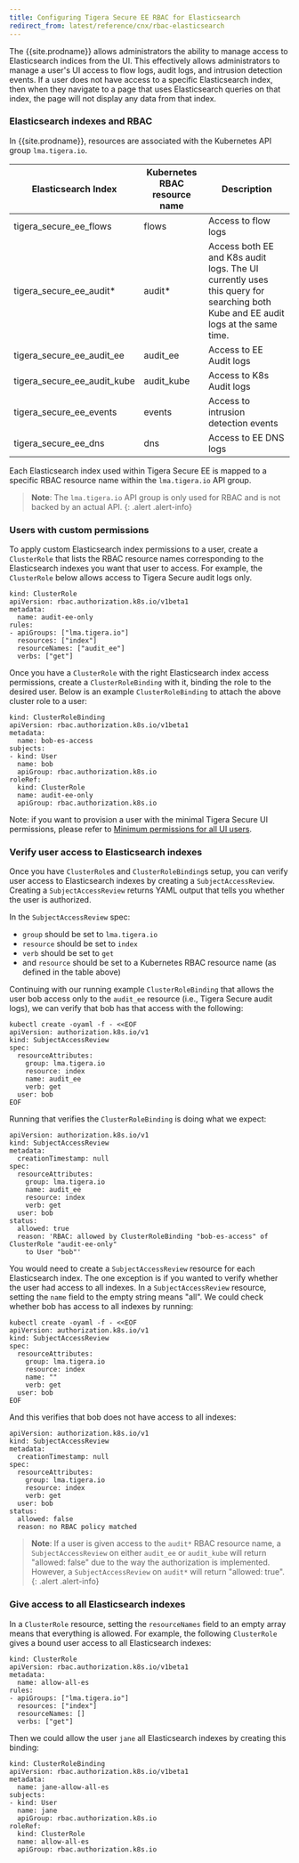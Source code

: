 ```yaml
---
title: Configuring Tigera Secure EE RBAC for Elasticsearch
redirect_from: latest/reference/cnx/rbac-elasticsearch
---
```


The {{site.prodname}} allows administrators the ability to manage access to Elasticsearch indices from the UI.
This effectively allows administrators to manage a user's UI access to flow logs, audit logs, and intrusion detection events. If a user
does not have access to a specific Elasticsearch index, then when they navigate to a page that uses Elasticsearch queries on that index,
the page will not display any data from that index.

### Elasticsearch indexes and RBAC

In {{site.prodname}}, resources are associated with the Kubernetes API group `lma.tigera.io`.

| Elasticsearch Index          | Kubernetes RBAC resource name | Description                                                                                                                     |
|------------------------------|-------------------------------|---------------------------------------------------------------------------------------------------------------------------------|
| tigera_secure_ee_flows       | flows                         | Access to flow logs                                                                                                             |
| tigera_secure_ee_audit*      | audit*                        | Access both EE and K8s audit logs. The UI currently uses this query for searching both Kube and EE audit logs at the same time. |
| tigera_secure_ee_audit_ee    | audit_ee                      | Access to EE Audit logs                                                                                                         |
| tigera_secure_ee_audit_kube  | audit_kube                    | Access to K8s Audit logs                                                                                                        |
| tigera_secure_ee_events      | events                        | Access to intrusion detection events                                                                                            |
| tigera_secure_ee_dns         | dns                           | Access to EE DNS logs                                                                                                           |

Each Elasticsearch index used within Tigera Secure EE is mapped to a specific RBAC resource name within the `lma.tigera.io` API group.

> **Note**: The `lma.tigera.io` API group is only used for RBAC and is not backed by an actual API.
{: .alert .alert-info}

### Users with custom permissions

To apply custom Elasticsearch index permissions to a user, create a `ClusterRole` that lists the RBAC resource names corresponding
to the Elasticsearch indexes you want that user to access. For example, the `ClusterRole` below allows access to Tigera Secure audit logs only.

```
kind: ClusterRole
apiVersion: rbac.authorization.k8s.io/v1beta1
metadata:
  name: audit-ee-only
rules:
- apiGroups: ["lma.tigera.io"]
  resources: ["index"]
  resourceNames: ["audit_ee"]
  verbs: ["get"]
```

Once you have a `ClusterRole` with the right Elasticsearch index access permissions, create a `ClusterRoleBinding` with it, binding
the role to the desired user. Below is an example `ClusterRoleBinding` to attach the above cluster role to a user:

```
kind: ClusterRoleBinding
apiVersion: rbac.authorization.k8s.io/v1beta1
metadata:
  name: bob-es-access
subjects:
- kind: User
  name: bob
  apiGroup: rbac.authorization.k8s.io
roleRef:
  kind: ClusterRole
  name: audit-ee-only
  apiGroup: rbac.authorization.k8s.io
```

Note: if you want to provision a user with the minimal Tigera Secure UI permissions, please refer to [Minimum permissions for all UI users](/{{page.version}}/reference/cnx/rbac-tiered-policies#minimum-permissions-for-all-ui-users).

### Verify user access to Elasticsearch indexes

Once you have `ClusterRole`s and `ClusterRoleBinding`s setup, you can verify user access to Elasticsearch indexes by creating a `SubjectAccessReview`.
Creating a `SubjectAccessReview` returns YAML output that tells you whether the user is authorized.

In the `SubjectAccessReview` spec:
- `group` should be set to `lma.tigera.io`
- `resource` should be set to `index`
- `verb` should be set to `get`
- and `resource` should be set to a Kubernetes RBAC resource name (as defined in the table above)

Continuing with our running example `ClusterRoleBinding` that allows the user bob access only to the `audit_ee` resource (i.e., Tigera Secure audit logs),
we can verify that bob has that access with the following:

```
kubectl create -oyaml -f - <<EOF
apiVersion: authorization.k8s.io/v1
kind: SubjectAccessReview
spec:
  resourceAttributes:
    group: lma.tigera.io
    resource: index
    name: audit_ee
    verb: get
  user: bob
EOF
```

Running that verifies the `ClusterRoleBinding` is doing what we expect:

```
apiVersion: authorization.k8s.io/v1
kind: SubjectAccessReview
metadata:
  creationTimestamp: null
spec:
  resourceAttributes:
    group: lma.tigera.io
    name: audit_ee
    resource: index
    verb: get
  user: bob
status:
  allowed: true
  reason: 'RBAC: allowed by ClusterRoleBinding "bob-es-access" of ClusterRole "audit-ee-only"
    to User "bob"'
```

You would need to create a `SubjectAccessReview` resource for each Elasticsearch index. The one exception is if you wanted
to verify whether the user had access to all indexes. In a `SubjectAccessReview` resource, setting the `name` field to the empty string means "all".
We could check whether bob has access to all indexes by running:

```
kubectl create -oyaml -f - <<EOF
apiVersion: authorization.k8s.io/v1
kind: SubjectAccessReview
spec:
  resourceAttributes:
    group: lma.tigera.io
    resource: index
    name: ""
    verb: get
  user: bob
EOF
```

And this verifies that bob does not have access to all indexes:

```
apiVersion: authorization.k8s.io/v1
kind: SubjectAccessReview
metadata:
  creationTimestamp: null
spec:
  resourceAttributes:
    group: lma.tigera.io
    resource: index
    verb: get
  user: bob
status:
  allowed: false
  reason: no RBAC policy matched
```

> **Note**: If a user is given access to the `audit*` RBAC resource name, a `SubjectAccessReview`
on either `audit_ee` or `audit_kube` will return "allowed: false" due to the way the authorization is implemented.
However, a `SubjectAccessReview` on `audit*` will return "allowed: true".
{: .alert .alert-info}

### Give access to all Elasticsearch indexes

In a `ClusterRole` resource, setting the `resourceNames` field to an empty array means that everything is allowed.
For example, the following `ClusterRole` gives a bound user access to all Elasticsearch indexes:

```
kind: ClusterRole
apiVersion: rbac.authorization.k8s.io/v1beta1
metadata:
  name: allow-all-es
rules:
- apiGroups: ["lma.tigera.io"]
  resources: ["index"]
  resourceNames: []
  verbs: ["get"]
```

Then we could allow the user `jane` all Elasticsearch indexes by creating this binding:

```
kind: ClusterRoleBinding
apiVersion: rbac.authorization.k8s.io/v1beta1
metadata:
  name: jane-allow-all-es
subjects:
- kind: User
  name: jane
  apiGroup: rbac.authorization.k8s.io
roleRef:
  kind: ClusterRole
  name: allow-all-es
  apiGroup: rbac.authorization.k8s.io
```
